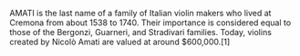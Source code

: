 AMATI is the last name of a family of Italian violin makers who lived at Cremona from about 1538 to 1740. Their importance is considered equal to those of the Bergonzi, Guarneri, and Stradivari families. Today, violins created by Nicolò Amati are valued at around $600,000.[1]
